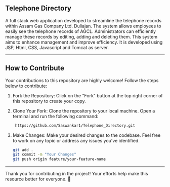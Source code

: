 ## Telephone Directory

A full stack web application developed to streamline the telephone records within Assam Gas Company Ltd. Duliajan. The system allows employees to easily see the telephone records of AGCL. Administrators can efficiently manage these records by editing, adding and deleting them. This system aims to enhance management and improve efficiency. It is developed using JSP, Html, CSS, Javascript and Tomcat as server.

----------------------------------------------------------------------------------------------

## How to Contribute

Your contributions to this repository are highly welcome! Follow the steps below to contribute:

1. Fork the Repository:
   Click on the "Fork" button at the top right corner of this repository to create your copy.

2. Clone Your Fork:
   Clone the repository to your local machine. Open a terminal and run the following command:
   ```bash
    https://github.com/Saswankar1/Telephone_Directory.git
   ```
3. Make Changes:
   Make your desired changes to the codebase. Feel free to work on any topic or address any issues you've identified.
   ```bash
   git add .
   git commit -m "Your Changes"
   git push origin feature/your-feature-name
   ```
----------------------------------------------------------------------------------------------


Thank you for contributing in the project! Your efforts help make this resource better for everyone. 🚀
